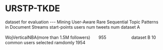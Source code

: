 # URSTP-TKDE
dataset for evaluation --- Mining User-Aware Rare Sequential Topic Patterns in Document Streams
              start-points                                users num                tweets num
dataset A    <br />  <br />WojVerticalNBA(more than 1.5M followers)       955                    
dataset B    10 common users selected ramdomly              1954

